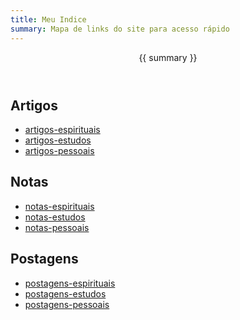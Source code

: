 ```yaml
---
title: Meu Indice
summary: Mapa de links do site para acesso rápido
---
```


<header class="h-feed hfeed">
<p class="p-summary site-description">{{ summary }}</p>
</header>

<h2>Artigos</h2>
<ul>
  <li><a href='/artigos-espirituais'>artigos-espirituais</a></li>
  <li><a href='/artigos-estudos'>artigos-estudos</a></li>
  <li><a href='/artigos-pessoais'>artigos-pessoais</a></li>
</ul>

<h2>Notas</h2>
<ul>
  <li><a href='/notas-espirituais'>notas-espirituais</a></li>
  <li><a href='/notas-estudos'>notas-estudos</a></li>
  <li><a href='/notas-pessoais'>notas-pessoais</a></li>
</ul>

<h2>Postagens</h2>
<ul>
  <li><a href='/postagens-espirituais'>postagens-espirituais</a></li>
  <li><a href='/postagens-estudos'>postagens-estudos</a></li>
  <li><a href='/postagens-pessoais'>postagens-pessoais</a></li>
</ul>
